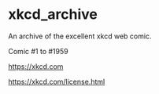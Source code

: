 # xkcd_archive

An archive of the excellent xkcd web comic.

Comic #1 to #1959

https://xkcd.com

https://xkcd.com/license.html
